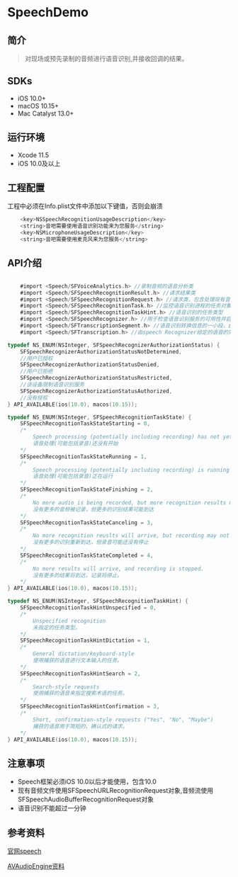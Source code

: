 # SpeechDemo

## 简介

> 对现场或预先录制的音频进行语音识别,并接收回调的结果。

## SDKs

* iOS 10.0+
* macOS 10.15+
* Mac Catalyst 13.0+

## 运行环境

* Xcode 11.5
* iOS 10.0及以上

## 工程配置

工程中必须在Info.plist文件中添加以下键值，否则会崩溃

```Objective-C
    <key>NSSpeechRecognitionUsageDescription</key>
    <string>音吧需要使用语音识别功能来为您服务</string>
    <key>NSMicrophoneUsageDescription</key>
    <string>音吧需要使用麦克风来为您服务</string>
```

## API介绍

```Objective-C

    #import <Speech/SFVoiceAnalytics.h> //录制音频的语音分析类
    #import <Speech/SFSpeechRecognitionResult.h> //请求结果类
    #import <Speech/SFSpeechRecognitionRequest.h> //请求类，包含处理现有音频和音频流的请求类
    #import <Speech/SFSpeechRecognitionTask.h> //监控语音识别进程的任务对象类
    #import <Speech/SFSpeechRecognitionTaskHint.h> //语音识别的任务类型
    #import <Speech/SFSpeechRecognizer.h> //用于检查语音识别服务的可用性并启动语音识别过程的对象。
    #import <Speech/SFTranscriptionSegment.h> //语音识别转换信息的一小段，由speech Recognizer提供
    #import <Speech/SFTranscription.h> //由speech Recognizer给定的语音的完整文本表示

```

```Objective-C
typedef NS_ENUM(NSInteger, SFSpeechRecognizerAuthorizationStatus) {
    SFSpeechRecognizerAuthorizationStatusNotDetermined,
    //用户已授权
    SFSpeechRecognizerAuthorizationStatusDenied,
    //用户已拒绝
    SFSpeechRecognizerAuthorizationStatusRestricted,
    //该设备限制语音识别服务
    SFSpeechRecognizerAuthorizationStatusAuthorized,
    //没有授权
} API_AVAILABLE(ios(10.0), macos(10.15));
```

```Objective-C
typedef NS_ENUM(NSInteger, SFSpeechRecognitionTaskState) {
    SFSpeechRecognitionTaskStateStarting = 0,       
    /*
        Speech processing (potentially including recording) has not yet begun
        语音处理(可能包括录音)还没有开始
    */
    SFSpeechRecognitionTaskStateRunning = 1,        
    /*
        Speech processing (potentially including recording) is running
        语音处理(可能包括录音)正在运行
    */
    SFSpeechRecognitionTaskStateFinishing = 2,      
    /*
        No more audio is being recorded, but more recognition results may arrive
        没有更多的音频被记录，但更多的识别结果可能到达
    */
    SFSpeechRecognitionTaskStateCanceling = 3,      
    /*
        No more recognition reuslts will arrive, but recording may not have stopped yet
        没有更多的识别重新到达，但录音可能还没有停止
    */
    SFSpeechRecognitionTaskStateCompleted = 4,      
    /*
        No more results will arrive, and recording is stopped.
        没有更多的结果将到达，记录将停止。
    */
} API_AVAILABLE(ios(10.0), macos(10.15));
```

```Objective-C
typedef NS_ENUM(NSInteger, SFSpeechRecognitionTaskHint) {
    SFSpeechRecognitionTaskHintUnspecified = 0,     
    /* 
        Unspecified recognition
        未指定的任务类型。
    */
    SFSpeechRecognitionTaskHintDictation = 1,       
    /* 
        General dictation/keyboard-style
        使用捕获的语音进行文本输入的任务。
    */
    SFSpeechRecognitionTaskHintSearch = 2,
    /*
        Search-style requests
        使用捕获的语音来指定搜索术语的任务。
    */
    SFSpeechRecognitionTaskHintConfirmation = 3,    
    /*
        Short, confirmation-style requests ("Yes", "No", "Maybe")
        捕获的语音用于简短的、确认式的请求。
    */
} API_AVAILABLE(ios(10.0), macos(10.15));
```

## 注意事项

* Speech框架必须iOS 10.0以后才能使用，包含10.0
* 现有音频文件使用SFSpeechURLRecognitionRequest对象,音频流使用SFSpeechAudioBufferRecognitionRequest对象
* 语音识别不能超过一分钟


## 参考资料

[官网speech](https://developer.apple.com/documentation/speech)

[AVAudioEngine资料](https://www.jianshu.com/p/506c62183763)
